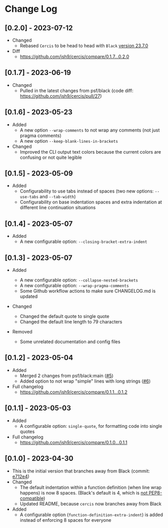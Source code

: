 # Change Log

## [0.2.0] - 2023-07-12

- Changed
  - Rebased `Cercis` to be head to head with `Black`
    [version 23.7.0](https://github.com/psf/black/releases/tag/23.7.0)
- Diff
  - https://github.com/jsh9/cercis/compare/0.1.7...0.2.0

## [0.1.7] - 2023-06-19

- Changed
  - Pulled in the latest changes from psf/black (code diff:
    https://github.com/jsh9/cercis/pull/27)

## [0.1.6] - 2023-05-23

- Added
  - A new option `--wrap-comments` to not wrap any comments (not just pragma comments)
  - A new option `--keep-blank-lines-in-brackets`
- Changed
  - Improved the CLI output text colors because the current colors are confusing or not
    quite legible

## [0.1.5] - 2023-05-09

- Added
  - Configurability to use tabs instead of spaces (two new options: `--use-tabs` and
    `--tab-width`)
  - Configurability on base indentation spaces and extra indentation at different line
    continuation situations

## [0.1.4] - 2023-05-07

- Added
  - A new configurable option: `--closing-bracket-extra-indent`

## [0.1.3] - 2023-05-07

- Added

  - A new configurable option: `--collapse-nested-brackets`
  - A new configurable option: `--wrap-pragma-comments`
  - Some Github workflow actions to make sure CHANGELOG.md is updated

- Changed

  - Changed the default quote to single quote
  - Changed the default line length to 79 characters

- Removed
  - Some unrelated documentation and config files

## [0.1.2] - 2023-05-04

- Added
  - Merged 2 changes from psf/black:main ([#5](https://github.com/jsh9/cercis/pull/5))
  - Added option to not wrap "simple" lines with long strings
    ([#6](https://github.com/jsh9/cercis/pull/6))
- Full changelog
  - https://github.com/jsh9/cercis/compare/0.1.1...0.1.2

## [0.1.1] - 2023-05-03

- Added
  - A configurable option: `single-quote`, for formatting code into single quotes
- Full changelog
  - https://github.com/jsh9/cercis/compare/0.1.0...0.1.1

## [0.1.0] - 2023-04-30

- This is the initial version that branches away from Black (commit:
  [e712e4](https://github.com/psf/black/commit/e712e48e06420d9240ce95c81acfcf6f11d14c83))
- Changed
  - The default indentation within a function definition (when line wrap happens) is now
    8 spaces. (Black's default is 4, which is
    [not PEP8-compatible](https://github.com/psf/black/issues/1127))
  - Updated README, because `cercis` now branches away from Black
- Added
  - A configurable option (`function-definition-extra-indent`) is added instead of
    enforcing 8 spaces for everyone
